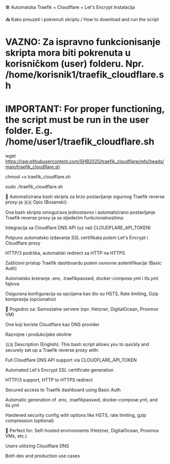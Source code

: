 🛠️ Automatska Traefik + Cloudflare + Let's Encrypt Instalacija

📥 Kako preuzeti i pokrenuti skriptu / How to download and run the script

# VAZNO: Za ispravno funkcionisanje skripta mora biti pokrenuta u korisničkom (user) folderu. Npr. /home/korisnik1/traefik_cloudflare.sh
# IMPORTANT: For proper functioning, the script must be run in the user folder. E.g. /home/user1/traefik_cloudflare.sh


wget https://raw.githubusercontent.com/SHB2025/traefik_cloudflare/refs/heads/main/traefik_cloudflare.sh

chmod +x traefik_cloudflare.sh

sudo ./traefik_cloudflare.sh



🚀 Automatizirana bash skripta za brzo postavljanje sigurnog Traefik reverse proxy-ja
🇧🇦 Opis (Bosanski):

Ova bash skripta omogućava jednostavno i automatizirano postavljanje Traefik reverse proxy-ja sa sljedećim funkcionalnostima:

Integracija sa Cloudflare DNS API (uz vaš CLOUDFLARE_API_TOKEN)

Potpuno automatsko izdavanje SSL certifikata putem Let's Encrypt i Cloudflare proxy

HTTP/3 podrška, automatski redirect sa HTTP na HTTPS

Zaštićeni pristup Traefik dashboardu putem osnovne autentifikacije (Basic Auth)

Automatsko kreiranje .env, .traefikpasswd, docker-compose.yml i tls.yml fajlova

Osigurana konfiguracija sa opcijama kao što su HSTS, Rate limiting, Gzip kompresija (opcionalno)

🧩 Pogodno za:
Samostalne servere (npr. Hetzner, DigitalOcean, Proxmox VM)

One koji koriste Cloudflare kao DNS provider

Razvojne i produkcijske okoline

🇬🇧 Description (English):
This bash script allows you to quickly and securely set up a Traefik reverse proxy with:

Full Cloudflare DNS API support via CLOUDFLARE_API_TOKEN

Automated Let's Encrypt SSL certificate generation

HTTP/3 support, HTTP to HTTPS redirect

Secured access to Traefik dashboard using Basic Auth

Automatic generation of .env, .traefikpasswd, docker-compose.yml, and tls.yml

Hardened security config with options like HSTS, rate limiting, gzip compression (optional)

🧩 Perfect for:
Self-hosted environments (Hetzner, DigitalOcean, Proxmox VMs, etc.)

Users utilizing Cloudflare DNS

Both dev and production use cases
